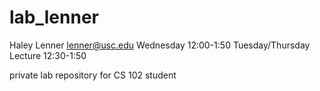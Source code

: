 lab_lenner
==========
Haley Lenner
lenner@usc.edu
Wednesday 12:00-1:50
Tuesday/Thursday Lecture 12:30-1:50

private lab repository for CS 102 student
